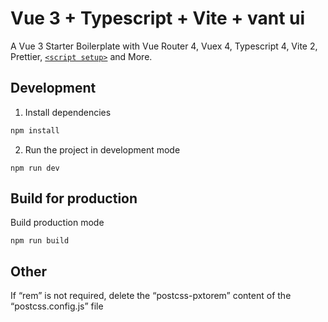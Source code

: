 # Vue 3 + Typescript + Vite + vant ui

A Vue 3 Starter Boilerplate with Vue Router 4, Vuex 4, Typescript 4, Vite 2, Prettier, [`<script setup>`](https://github.com/vuejs/rfcs/pull/227) and More.

## Development

1. Install dependencies

```sh
npm install
```

2. Run the project in development mode

```
npm run dev
```

## Build for production

Build production mode

```
npm run build
```

## Other

If “rem” is not required, delete the “postcss-pxtorem” content of the “postcss.config.js” file
